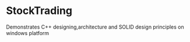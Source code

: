 # StockTrading
Demonstrates C++ designing,architecture and SOLID design principles on windows platform
